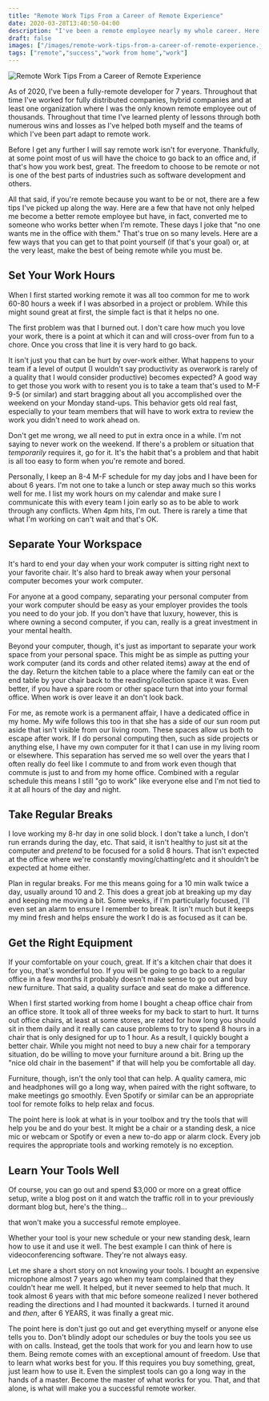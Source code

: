 ```yaml
---
title: "Remote Work Tips From a Career of Remote Experience"
date: 2020-03-28T13:40:50-04:00
description: "I've been a remote employee nearly my whole career. Here are my top tips for being successful away from the office."
draft: false
images: ["/images/remote-work-tips-from-a-career-of-remote-experience.jpg"]
tags: ["remote","success","work from home","work"]
---
```


![Remote Work Tips From a Career of Remote Experience](/images/remote-work-tips-from-a-career-of-remote-experience.jpg)

As of 2020, I've been a fully-remote developer for 7 years. Throughout that time I've worked for fully distributed companies, hybrid companies and at least one organization where I was the only known remote employee out of thousands. Throughout that time I've learned plenty of lessons through both numerous wins and losses as I've helped both myself and the teams of which I've been part adapt to remote work.

Before I get any further I will say remote work isn't for everyone. Thankfully, at some point most of us will have the choice to go back to an office and, if that's how you work best, great. The freedom to choose to be remote or not is one of the best parts of industries such as software development and others.

All that said, if you're remote because you want to be or not, there are a few tips I've picked up along the way. Here are a few that have not only helped me become a better remote employee but have, in fact, converted me to someone who works better when I'm remote. These days I joke that "no one wants me in the office with them." That's true on so many levels. Here are a few ways that you can get to that point yourself (if that's your goal) or, at the very least, make the best of being remote while you must be.

## Set Your Work Hours

When I first started working remote it was all too common for me to work 60-80 hours a week if I was absorbed in a project or problem. While this might sound great at first, the simple fact is that it helps no one.

The first problem was that I burned out. I don't care how much you love your work, there is a point at which it can and will cross-over from fun to a chore. Once you cross that line it is very hard to go back.

It isn't just you that can be hurt by over-work either. What happens to your team if a level of output (I wouldn't say productivity as overwork is rarely of a quality that I would consider productive) becomes expected? A good way to get those you work with to resent you is to take a team that's used to M-F 9-5 (or similar) and start bragging about all you accomplished over the weekend on your Monday stand-ups. This behavior gets old real fast, especially to your team members that will have to work extra to review the work you didn't need to work ahead on.

Don't get me wrong, we all need to put in extra once in a while. I'm not saying to never work on the weekend. If there's a problem or situation that _temporarily_ requires it, go for it. It's the habit that's a problem and that habit is all too easy to form when you're remote and bored.

Personally, I keep an 8-4 M-F schedule for my day jobs and I have been for about 6 years. I'm not one to take a lunch or step away much so this works well for me. I list my work hours on my calendar and make sure I communicate this with every team I join early so as to be able to work through any conflicts. When 4pm hits, I'm out. There is rarely a time that what I'm working on can't wait and that's OK.

## Separate Your Workspace

It's hard to end your day when your work computer is sitting right next to your favorite chair. It's also hard to break away when your personal computer becomes your work computer.

For anyone at a good company, separating your personal computer from your work computer should be easy as your employer provides the tools you need to do your job. If you don't have that luxury, however, this is where owning a second computer, if you can, really is a great investment in your mental health.

Beyond your computer, though, it's just as important to separate your work space from your personal space. This might be as simple as putting your work computer (and its cords and other related items) away at the end of the day. Return the kitchen table to a place where the family can eat or the end table by your chair back to the reading/collection space it was. Even better, if you have a spare room or other space turn that into your formal office. When work is over leave it an don't look back.

For me, as remote work is a permanent affair, I have a dedicated office in my home. My wife follows this too in that she has a side of our sun room put aside that isn't visible from our living room. These spaces allow us both to escape after work. If I do personal computing then, such as side projects or anything else, I have my own computer for it that I can use in my living room or elsewhere. This separation has served me so well over the years that I often really do feel like I commute to and from work even though that commute is just to and from my home office. Combined with a regular schedule this means I still "go to work" like everyone else and I'm not tied to it at all hours of the day and night.

## Take Regular Breaks

I love working my 8-hr day in one solid block. I don't take a lunch, I don't run errands during the day, etc. That said, it isn't healthy to just sit at the computer and _pretend_ to be focused for a solid 8 hours. That isn't expected at the office where we're constantly moving/chatting/etc and it shouldn't be expected at home either.

Plan in regular breaks. For me this means going for a 10 min walk twice a day, usually around 10 and 2. This does a great job at breaking up my day and keeping me moving a bit. Some weeks, if I'm particularly focused, I'll even set an alarm to ensure I remember to break. It isn't much but it keeps my mind fresh and helps ensure the work I do is as focused as it can be.

## Get the Right Equipment

If your comfortable on your couch, great. If it's a kitchen chair that does it for you, that's wonderful too. If you will be going to go back to a regular office in a few months it probably doesn't make sense to go out and buy new furniture. That said, a quality surface and seat do make a difference.

When I first started working from home I bought a cheap office chair from an office store. It took all of three weeks for my back to start to hurt. It turns out office chairs, at least at some stores, are rated for how long you should sit in them daily and it really can cause problems to try to spend 8 hours in a chair that is only designed for up to 1 hour. As a result, I quickly bought a better chair. While you might not need to buy a new chair for a temporary situation, do be willing to move your furniture around a bit. Bring up the "nice old chair in the basement" if that will help you be comfortable all day.

Furniture, though, isn't the only tool that can help. A quality camera, mic and headphones will go a long way, when paired with the right software, to make meetings go smoothly. Even Spotify or similar can be an appropriate tool for remote folks to help relax and focus.

The point here is look at what is in your toolbox and try the tools that will help you be and do your best. It might be a chair or a standing desk, a nice mic or webcam or Spotify or even a new to-do app or alarm clock. Every job requires the appropriate tools and working remotely is no exception.

## Learn Your Tools Well

Of course, you can go out and spend $3,000 or more on a great office setup, write a blog post on it and watch the traffic roll in to your previously dormant blog but, here's the thing...

that won't make you a successful remote employee.

Whether your tool is your new schedule or your new standing desk, learn how to use it and use it well. The best example I can think of here is videoconferencing software. They're not always easy.

Let me share a short story on not knowing your tools. I bought an expensive microphone almost 7 years ago when my team complained that they couldn't hear me well. It helped, but it never seemed to help that much. It took almost 6 years with that mic before someone realized I never bothered reading the directions and I had mounted it backwards. I turned it around and _then_, after 6 YEARS, it was finally a great mic.

The point here is don't just go out and get everything myself or anyone else tells you to. Don't blindly adopt our schedules or buy the tools you see us with on calls. Instead, get the tools that work for you and learn how to use them. Being remote comes with an exceptional amount of freedom. Use that to learn what works best for you. If this requires you buy something, great, just learn how to use it. Even the simplest tools can go a long way in the hands of a master. Become the master of what works for you. That, and that alone, is what will make you a successful remote worker.

